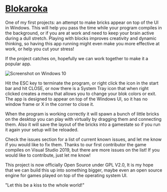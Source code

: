 # [Blokaroka](https://blokaroka.com)
One of my first projects: an attempt to make bricks appear on top of the UI in Windows. This will help you pass the time while your program compiles in the background, or if you are at work and need to keep your brain active during a dull stretch. Playing with blocks improves creativity and dynamic thinking, so having this app running might even make you more effective at work, or help you cut your stress!

If the project catches on, hopefully we can work together to make it a popular app.

![Screenshot on Windows 10](https://blokaroka.com)

Hit the ESC key to terminate the program, or right click the icon in the start bar and hit CLOSE, or now there is a System Tray icon that when right clicked creates a menu that allows you to change your blok colors or exit. The app is designed to appear on top of the Windows UI, so it has no window frame or X in the corner to close it. 

When the program is working correctly it will spawn a bunch of little bricks on the desktop you can play with virtually by dragging them and connecting them. Also it will save the layout of the bricks into a gamestate so if you run it again your setup will be reloaded. 

Check the issues section for a list of current known issues, and let me know if you would like to fix them. Thanks to our first contributor the game compiles on Visual Studio 2019, but there are more issues on the list! If you would like to contribute, just let me know!

This project is now officially Open Source under GPL V2.0, It is my hope that we can build this up into something bigger, maybe even an open source engine for games played on top of the operating system UI. 

"Let this be a kiss to the whole world!"

